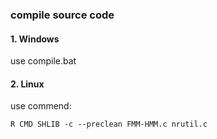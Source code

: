 ### compile source code

#### 1. Windows
use compile.bat

#### 2. Linux
use commend: 
```
R CMD SHLIB -c --preclean FMM-HMM.c nrutil.c
```
